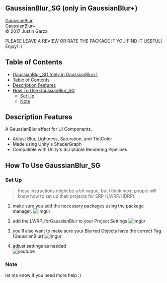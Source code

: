 GaussianBlur_SG (only in GaussianBlur+)
-------------------------------------
[GaussianBlur](http://u3d.as/yJk)  
[GaussianBlur+](http://u3d.as/1wQD)  
© 2017 Justin Garza

PLEASE LEAVE A REVIEW OR RATE THE PACKAGE IF YOU FIND IT USEFUL!
Enjoy! :)

## Table of Contents

- [GaussianBlur_SG (only in GaussianBlur+)](#gaussianblursg-only-in-gaussianblur)
- [Table of Contents](#table-of-contents)
- [Description Features](#description-features)
- [How To Use GaussianBlur_SG](#how-to-use-gaussianblursg)
    - [Set Up](#set-up)
    - [Note](#note)

## Description Features

A GaussianBlur effect for UI Components.

* Adjust Blur, Lightness, Saturation, and TintColor 
* Made using Unity's ShaderGraph
* Compatible with Unity's Scriptable Rendering Pipelines 


## How To Use GaussianBlur_SG

### Set Up

> these instructions might be a bit vague, but i think most people will know how to set up their projects for SRP (LWRP/HDRP).

1. make sure you add the necessary packages using the package manager.
![Imgur](https://i.imgur.com/gJp0iWZ.png)

2. add the LWRP_forGaussianBlur to your Project Settings
![Imgur](https://i.imgur.com/0V4h0xA.png)


3. you'll also want to make sure your Blurred Objects have the correct Tag (GaussianBlur)
![Imgur](https://i.imgur.com/dRybf88.png)

4. adjust settings as needed  
![youtube](https://youtu.be/EXy24u_Re_A)


### Note

let me know if you need more help :)




